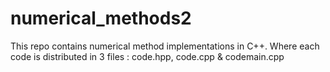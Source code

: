 # numerical_methods2
This repo contains numerical method implementations in C++.
 Where each code is distributed in 3 files : code.hpp, code.cpp & codemain.cpp
